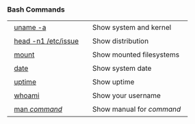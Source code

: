 <h3 class="cheat_sheet_output_title" id="title_49_229">Bash Commands</h3>
   <div class="cheat_sheet_output_block" id="block_49_229">
      <table border="0" cellspacing="0" cellpadding="0" id="cheat_sheet_output_table" class="cheat_sheet_output_twocol">
        <tbody>
           <tr class="altrow countrow">
              <td valign="top" class="cheat_sheet_output_cell_1" style="white-space: nowrap">
                 <div style="padding: 3px 8px;">
                    <a target="_blank" href="http://unixhelp.ed.ac.uk/CGI/man-cgi?uname">uname -a</a>
                 </div>
              </td>
              <td valign="top" class="cheat_sheet_output_cell_2">
                 <div style="padding: 3px 8px;">Show system and kernel</div>
              </td>
           </tr>
           <tr class="countrow">
              <td valign="top" class="cheat_sheet_output_cell_1" style="white-space: nowrap">
                 <div style="padding: 3px 8px;">
                    <a target="_blank" href="http://unixhelp.ed.ac.uk/CGI/man-cgi?head">head -n1 /etc/issue</a>
                 </div>
              </td>
              <td valign="top" class="cheat_sheet_output_cell_2">
                 <div style="padding: 3px 8px;">Show distri­bution
                 </div>
              </td>
            </tr>
            <tr class="altrow countrow">
               <td valign="top" class="cheat_sheet_output_cell_1" style="white-space: nowrap">
                  <div style="padding: 3px 8px;">
                     <a target="_blank" href="http://unixhelp.ed.ac.uk/CGI/man-cgi?mount">mount</a>
                  </div>
               </td>
               <td valign="top" class="cheat_sheet_output_cell_2">
                  <div style="padding: 3px 8px;">Show mounted filesy­stems</div>
               </td>
            </tr>
            <tr class="countrow">
               <td valign="top" class="cheat_sheet_output_cell_1" style="white-space: nowrap">
                  <div style="padding: 3px 8px;">
                     <a target="_blank" href="http://unixhelp.ed.ac.uk/CGI/man-cgi?date">date</a>
                  </div>
               </td>
               <td valign="top" class="cheat_sheet_output_cell_2">
                  <div style="padding: 3px 8px;">Show system date</div>
               </td>
            </tr>
            <tr class="altrow countrow">
               <td valign="top" class="cheat_sheet_output_cell_1" style="white-space: nowrap">
               <div style="padding: 3px 8px;">
                  <a target="_blank" href="http://unixhelp.ed.ac.uk/CGI/man-cgi?uptime">uptime</a>
               </div>
               </td>
                                                                                            <td valign="top" class="cheat_sheet_output_cell_2"><div style="padding: 3px 8px;">Show uptime</div></td>
                                                    </tr>
                                                                    <tr class="countrow">
                                                                                            <td valign="top" class="cheat_sheet_output_cell_1" style="white-space: nowrap"><div style="padding: 3px 8px;"><a target="_blank" href="http://unixhelp.ed.ac.uk/CGI/man-cgi?whoami">whoami</a></div></td>
                                                                                            <td valign="top" class="cheat_sheet_output_cell_2"><div style="padding: 3px 8px;">Show your username</div></td>
                                                    </tr>
                                                                    <tr class="altrow countrow">
                                                                                            <td valign="top" class="cheat_sheet_output_cell_1" style="white-space: nowrap"><div style="padding: 3px 8px;"><a target="_blank" href="http://unixhelp.ed.ac.uk/CGI/man-cgi?man">man <em>command</em></a></div></td>
                                                                                            <td valign="top" class="cheat_sheet_output_cell_2"><div style="padding: 3px 8px;">Show manual for <em>command</em></div></td>
                                                    </tr>
                                                </tbody></table>
                            </div>
